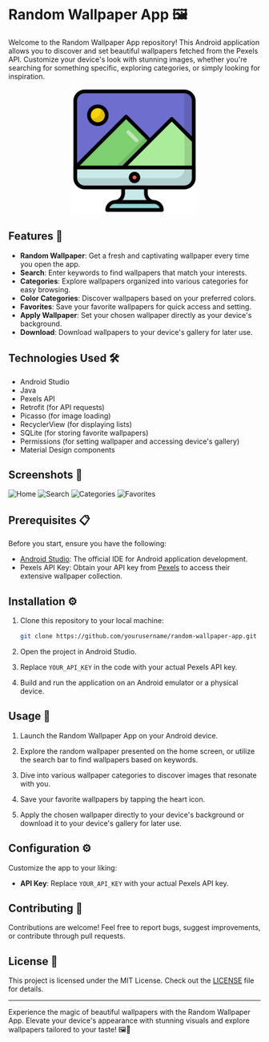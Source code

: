# Random Wallpaper App 🖼️

Welcome to the Random Wallpaper App repository! This Android application allows you to discover and set beautiful wallpapers fetched from the Pexels API. Customize your device's look with stunning images, whether you're searching for something specific, exploring categories, or simply looking for inspiration.

<p align="center">
  <img src="app/src/main/res/drawable/wallpaper.png" alt="Random Wallpaper App Preview" width="50%">
</p>

## Features 🌟

- **Random Wallpaper**: Get a fresh and captivating wallpaper every time you open the app.
- **Search**: Enter keywords to find wallpapers that match your interests.
- **Categories**: Explore wallpapers organized into various categories for easy browsing.
- **Color Categories**: Discover wallpapers based on your preferred colors.
- **Favorites**: Save your favorite wallpapers for quick access and setting.
- **Apply Wallpaper**: Set your chosen wallpaper directly as your device's background.
- **Download**: Download wallpapers to your device's gallery for later use.

## Technologies Used 🛠️

- Android Studio
- Java
- Pexels API
- Retrofit (for API requests)
- Picasso (for image loading)
- RecyclerView (for displaying lists)
- SQLite (for storing favorite wallpapers)
- Permissions (for setting wallpaper and accessing device's gallery)
- Material Design components

## Screenshots 📸

![Home](screenshots/screenshot_home.png)
![Search](screenshots/screenshot_search.png)
![Categories](screenshots/screenshot_categories.png)
![Favorites](screenshots/screenshot_favorites.png)

## Prerequisites 📋

Before you start, ensure you have the following:

- [Android Studio](https://developer.android.com/studio): The official IDE for Android application development.
- Pexels API Key: Obtain your API key from [Pexels](https://www.pexels.com/api/) to access their extensive wallpaper collection.

## Installation ⚙️

1. Clone this repository to your local machine:

    ```bash
    git clone https://github.com/yourusername/random-wallpaper-app.git
    ```

2. Open the project in Android Studio.

3. Replace `YOUR_API_KEY` in the code with your actual Pexels API key.

4. Build and run the application on an Android emulator or a physical device.

## Usage 🚀

1. Launch the Random Wallpaper App on your Android device.

2. Explore the random wallpaper presented on the home screen, or utilize the search bar to find wallpapers based on keywords.

3. Dive into various wallpaper categories to discover images that resonate with you.

4. Save your favorite wallpapers by tapping the heart icon.

5. Apply the chosen wallpaper directly to your device's background or download it to your device's gallery for later use.

## Configuration ⚙️

Customize the app to your liking:

- **API Key**: Replace `YOUR_API_KEY` with your actual Pexels API key.

## Contributing 👥

Contributions are welcome! Feel free to report bugs, suggest improvements, or contribute through pull requests.

## License 📜

This project is licensed under the MIT License. Check out the [LICENSE](LICENSE) file for details.

---

Experience the magic of beautiful wallpapers with the Random Wallpaper App. Elevate your device's appearance with stunning visuals and explore wallpapers tailored to your taste! 🖼️🌈
